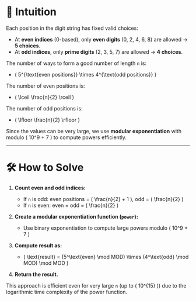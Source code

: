# 🧠 Intuition

Each position in the digit string has fixed valid choices:
- At **even indices** (0-based), only **even digits** (0, 2, 4, 6, 8) are allowed → **5 choices**.
- At **odd indices**, only **prime digits** (2, 3, 5, 7) are allowed → **4 choices**.

The number of ways to form a good number of length `n` is:
- \( 5^{\text{even positions}} \times 4^{\text{odd positions}} \)

The number of even positions is:
- \( \lceil \frac{n}{2} \rceil \)

The number of odd positions is:
- \( \lfloor \frac{n}{2} \rfloor \)

Since the values can be very large, we use **modular exponentiation** with modulo \( 10^9 + 7 \) to compute powers efficiently.

---

# 🛠️ How to Solve

1. **Count even and odd indices:**
   - If `n` is odd: even positions = \( \frac{n}{2} + 1 \), odd = \( \frac{n}{2} \)
   - If `n` is even: even = odd = \( \frac{n}{2} \)

2. **Create a modular exponentiation function (`power`):**
   - Use binary exponentiation to compute large powers modulo \( 10^9 + 7 \)

3. **Compute result as:**
   - \( \text{result} = (5^\text{even} \mod MOD) \times (4^\text{odd} \mod MOD) \mod MOD \)

4. **Return the result.**

This approach is efficient even for very large `n` (up to \( 10^{15} \)) due to the logarithmic time complexity of the power function.

